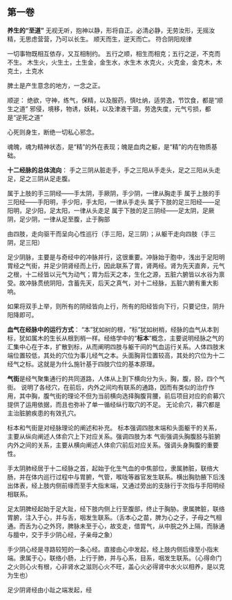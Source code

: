 ## 第一卷

**养生的“至道”**
	无视无听，抱神以静，形将自正。必清必静，无劳汝形，无摇汝精，无思虑营营，乃可以长生。
	顺天而生，逆天而亡。
	符合阴阳规律


一切事物既相互依存，又互相制约。
五行之顺，相生而相克；五行之逆，不克而不生。
	木生火，火生土，土生金，金生水，水生木
	水克火，火克金，金克木，木克土，土克水

脾土是产生意念的地方，一念之正。

顺逆：
绝欲，守神，练气，保精，以及服药，慎吐纳，适劳逸，节饮食，都是“顺生之道”
邪侵，境移，物诱，妖耗，以及津液干涸，劳逸失度，元气亏损，都是“逆死之道”

心死则身生，断绝一切私心邪念。


魂魄，魂为精神状态，是“精”的外在表现；魄是血肉之躯，是“精”的内在物质基础。

**十二经脉的总体流向**：
手之三阴从脏走手，手之三阳从手走头，足之三阳从头走足，足之三阴从足走腹。

属于上肢的手三阴经——手太阴，手厥阴，手少阴，一律从胸走手
属于上肢的手三阳经——手阳明，手少阳，手太阳，一律从手走头
属于下肢的足三阳经——足阳明，足少阳，足太阳，一律从头走足
属于下肢的足三阴经——足太阴，足厥阴，足少阴，一律从足至腹，止于胸部


由四肢，走向驱干而呈向心性巡行（手三阳，足三阴）；从躯干走向四肢（手三阴，足三阳）

足少阴脉，主要是与奇经中的冲脉并行，这很重要。冲脉始于胞中，浅出于足阳明胃经之气街，并足少阴肾经而上行，因此联系了胃，肾两经。肾为先天直奔，元气之根，十二经皆以元气为动气；胃为后天之本，生化之源，五脏六腑皆以水谷为禀受。故冲脉贯统阴阳，含蓄先天，后天之真气，对十二经脉，五脏六腑有重大影响。

如果将双手上举，则所有的阴经皆向上行，所有的阳经皆向下行，只要记住，阴升阳降即可。


**血气在经脉中的运行方式**：
“本”犹如树的根，“标”犹如树梢，经脉的血气从本到标，犹如属木的生长从根到梢一样。经络学中的“**标本**”概念，主要说明经脉之气的汇集中心在于本，扩散到标，从而阐明四肢与躯干间的气血运行关系。人体四肢末端位置较低，其处的穴位为事儿经气之本。头面胸背位置较高，其处的穴位为十二经气之标。这就是为什么施针基于四肢穴位的基本原理。

**气街**是经气聚集通行的共同道路，人体从上到下横向分为头，胸，腹，胫，四个气街。
	说明了各经穴，在前后，内外之间均有联系的通路，因而有类似的治疗作用，其中胸，腹气街的理论不但为当前横向选择胸腹背腰，前后项目对应的俞募穴提供了运用依据，而且也弥补了单一循经纵行取穴的不足。
	无论俞穴，募穴都是主治脏腑疾患的有效孔穴。

标本和气街是对经脉理论的阐述和补充。
标本强调四肢末端和头面躯干的关系，主要从纵向阐述人体俞穴上下对应关系。强调四肢为本
气街强调头胸腹胫与脏腑内外之间的关系，主要从横向阐述人体俞穴前后对应关系。强调头身胸腹的重要性。

手太阴肺经居于十二经脉之首，起始于化生气血的中焦部位，隶属肺脏，联络大肠，并在体内巡行过程中与胃腑，气管，喉咙等器官发生联系。横出胸肋腋下后浅出体表，经上肢内侧前缘而至手大指末端，又通过旁出的支脉行于次指与手阳明经相联系。

足太阴脾经起始于足大趾，经下肢内侧上行至腹部，终止于胸胁。隶属脾脏，联络胃腑，注入于心，并与舌，咽发生联系。（舌本心之苗，脾为心之子，子母之气相通。而舌为心之外窍，脾脉未至于心，故支走，借胃气，从中脘之外上隔，而脉通与膻中，交于手少阴心经，子亲母之象）

手少阴心经是寻路较短的一条心经。直接由心中发起，经上肢内侧后缘至小指末端。隶属于心，联络小肠，上行于肺，并与心系，目系，咽发生联系。（心得命门之火则心火有根，心非肾水之滋则心火不旺，盖心火必得肾中水火以相养，是以克为生也）

足少阴肾经由小趾之端发起，经











